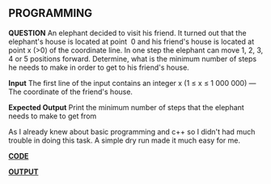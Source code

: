 
## PROGRAMMING 

**QUESTION**
An elephant decided to visit his friend. It turned out that the elephant's house is located at point ​ 0
and his friend's house is located at point x (>0) of the coordinate line. In one step the elephant
can move  1, 2, 3, 4 or 5  positions forward. Determine, what is the minimum number of steps he
needs to make in order to get to his friend's house.

 **Input**
The first line of the input contains an integer x  (1 ≤ x ≤ 1 000 000) — The coordinate of the friend's house.

**Expected Output**
Print the minimum number of steps that the elephant needs to make to get from

As I already knew about basic programming and c++ so I didn't had much trouble in doing this task. A simple dry run made it much easy for me.

[**CODE**](https://github.com/AnIkeT126/cognizance-tasks/blob/main/task-1/CODE.cpp)

[**OUTPUT**](https://github.com/AnIkeT126/cognizance-tasks/blob/main/task-1/output.PNG)
